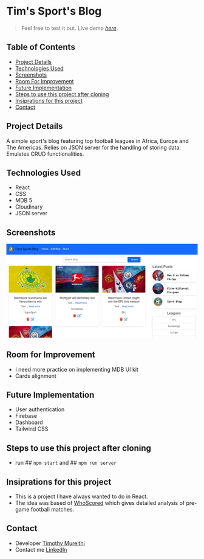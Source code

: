 # Tim's Sport's Blog
> Feel free to test it out. 
> Live demo [_here_](). 

## Table of Contents
* [Project Details](#project-details)
* [Technologies Used](#technologies-used)
* [Screenshots](#screenshots)
* [Room For Improvement](#room-for-improvement)
* [Future Implementation](#future-implementation)
* [Steps to use this project after cloning](#steps-to-use-this-project-after-cloning)
* [Insiprations for this project](#steps-to-use-this-project-after-cloning)
* [Contact](#contact)


## Project Details
A simple sport's blog featuring top football leagues in Africa, Europe and The Americas. Relies on JSON server for the handling of storing data. Emulates CRUD functionalities.

## Technologies Used
- React
- CSS
- MDB 5
- Cloudinary
- JSON server

## Screenshots
![alt text](https://raw.githubusercontent.com/timothymureithi/Tim-Sport-Blog/main/public/images/Screenshot%20from%202022-10-07%2010-27-30.png)


## Room for Improvement
- I need more practice on implementing MDB UI kit 
- Cards alignment

## Future Implementation
- User authentication
- Firebase 
- Dashboard
- Tailwind CSS

## Steps to use this project after cloning
- run ## `npm start` and ## `npm run server`

## Insiprations for this project
- This is a project I have always wanted to do in React. 
- The idea was based of [WhoScored](https://www.whoscored.com/Articles) which gives detailed analysis of pre-game football matches.

## Contact
- Developer [Timothy Mureithi](https://github.com/timothymureithi)
- Contact me [LinkedIn](https://www.linkedin.com/in/timothy-mureithi-74a440234/)